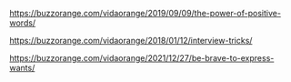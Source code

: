 https://buzzorange.com/vidaorange/2019/09/09/the-power-of-positive-words/

https://buzzorange.com/vidaorange/2018/01/12/interview-tricks/

https://buzzorange.com/vidaorange/2021/12/27/be-brave-to-express-wants/
